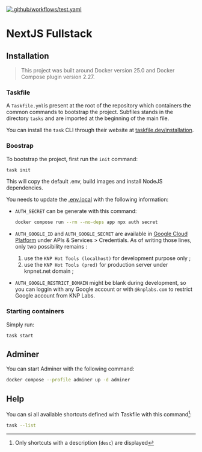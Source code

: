 [![.github/workflows/test.yaml](https://github.com/clementvtrd/nextjs-fullstack/actions/workflows/test.yaml/badge.svg?branch=main)](https://github.com/clementvtrd/nextjs-fullstack/actions/workflows/test.yaml)

# NextJS Fullstack

## Installation

> This project was built around Docker version 25.0 and Docker Compose plugin version 2.27.

### Taskfile

A `Taskfile.yml`is present at the root of the repository which containers the common commands to bootstrap the project. Subfiles stands in the directory `tasks` and are imported at the beginning of the main file.

You can install the `task` CLI through their website at [taskfile.dev/installation](https://taskfile.dev/installation/).

### Boostrap

To bootstrap the project, first run the `init` command:

```sh
task init
```

This will copy the default .env, build images and install NodeJS dependencies.

You needs to update the [.env.local](./app/.env.local) with the following information:

- `AUTH_SECRET` can be generate with this command:

    ```sh
    docker compose run --rm --no-deps app npx auth secret
    ```

- `AUTH_GOOGLE_ID` and `AUTH_GOOGLE_SECRET` are available in [Google Cloud Platform](https://console.cloud.google.com) under APIs & Services > Credentials. As of writing those lines, only two possibility remains :

    1. use the `KNP Hot Tools (localhost)` for development purpose only ;
    2. use the `KNP Hot Tools (prod)` for production server under knpnet.net domain ;

- `AUTH_GOOGLE_RESTRICT_DOMAIN` might be blank during development, so you can loggin with any Google account or with `@knplabs.com` to restrict Google account from KNP Labs.

### Starting containers

Simply run:

```sh
task start
```

## Adminer

You can start Adminer with the following command:

```sh
docker compose --profile adminer up -d adminer
```

## Help

You can si all available shortcuts defined with Taskfile with this command[^1]:

```sh
task --list
```

[^1]: Only shortcuts with a description (`desc`) are displayed
